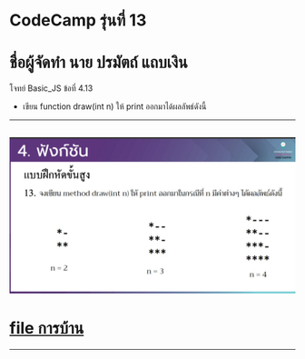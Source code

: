 # CodeCamp รุ่นที่ 13

# **ชื่อผู้จัดทำ นาย ปรมัตถ์ แถบเงิน**

โจทย์ Basic_JS ข้อที่ 4.13
- เขียน function draw(int n) ให้ print ออกมาได้ผลลัพธ์ดังนี้ 
---
![picpra gob](pic4.13.png)
---
# [file การบ้าน](basicJS413.js)
---